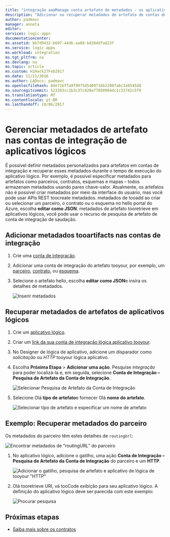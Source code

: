 ```yaml
---
title: "integração aaaManage conta artefato de metadados - os aplicativos lógicos do Azure | Microsoft Docs"
description: "Adicionar ou recuperar metadados de artefato de contas de integração dos Aplicativo Lógico do Azure"
author: padmavc
manager: anneta
editor: 
services: logic-apps
documentationcenter: 
ms.assetid: bb7d9432-b697-44db-aa88-bd16ddfad23f
ms.service: logic-apps
ms.workload: integration
ms.tgt_pltfrm: na
ms.devlang: na
ms.topic: article
ms.custom: H1Hack27Feb2017
ms.date: 11/21/2016
ms.author: LADocs; padmavc
ms.openlocfilehash: 8de71bffa9f9975d5409716b2208fa6c3a9545d8
ms.sourcegitcommit: 523283cc1b3c37c428e77850964dc1c33742c5f0
ms.translationtype: MT
ms.contentlocale: pt-BR
ms.lasthandoff: 10/06/2017
---
```

# <a name="manage-artifact-metadata-in-integration-accounts-for-logic-apps"></a>Gerenciar metadados de artefato nas contas de integração de aplicativos lógicos

É possível definir metadados personalizados para artefatos em contas de integração e recuperar esses metadados durante o tempo de execução do aplicativo lógico. Por exemplo, é possível especificar metadados para artefatos como parceiros, contratos, esquemas e mapas – todos armazenam metadados usando pares chave-valor. Atualmente, os artefatos não é possível criar metadados por meio da interface do usuário, mas você pode usar APIs REST toocreate metadados. metadados de tooadd ao criar ou selecionar um parceiro, o contrato ou o esquema no hello portal do Azure, escolha **editar como JSON**. metadados de artefato tooretrieve em aplicativos lógicos, você pode usar o recurso de pesquisa de artefato de conta de integração de saudação.

## <a name="add-metadata-tooartifacts-in-integration-accounts"></a>Adicionar metadados tooartifacts nas contas de integração

1. Crie uma [conta de integração](logic-apps-enterprise-integration-create-integration-account.md).

2. Adicionar uma conta de integração do artefato tooyour, por exemplo, um [parceiro](logic-apps-enterprise-integration-partners.md#how-to-create-a-partner), [contrato](logic-apps-enterprise-integration-agreements.md#how-to-create-agreements), ou [esquema](logic-apps-enterprise-integration-schemas.md).

3.  Selecione o artefato hello, escolha **editar como JSON**e insira os detalhes de metadados.

    ![Inserir metadados](media/logic-apps-enterprise-integration-metadata/image1.png)

## <a name="retrieve-metadata-from-artifacts-for-logic-apps"></a>Recuperar metadados de artefatos de aplicativos lógicos

1. Crie um [aplicativo lógico](logic-apps-create-a-logic-app.md).

2. Criar um [link da sua conta de integração lógica aplicativo tooyour](logic-apps-enterprise-integration-create-integration-account.md#link-an-integration-account-to-a-logic-app). 

3. No Designer de lógica de aplicativo, adicione um disparador como *solicitação* ou *HTTP* tooyour lógica aplicativo.

4.  Escolha **Próxima Etapa** > **Adicionar uma ação**. Pesquise *integração* para poder localizá-la e, em seguida, selecione **Conta de Integração – Pesquisa de Artefato da Conta de Integração**.

    ![Selecionar Pesquisa de Artefato da Conta de Integração](media/logic-apps-enterprise-integration-metadata/image2.png)

5. Selecione Olá **tipo de artefato**e fornecer Olá **nome do artefato**.

    ![Selecionar tipo de artefato e especificar um nome de artefato](media/logic-apps-enterprise-integration-metadata/image3.png)

## <a name="example-retrieve-partner-metadata"></a>Exemplo: Recuperar metadados do parceiro

Os metadados do parceiro têm estes detalhes de `routingUrl`:

![Encontrar metadados de “routingURL” do parceiro](media/logic-apps-enterprise-integration-metadata/image6.png)

1. No aplicativo lógico, adicione o gatilho, uma ação **Conta de Integração – Pesquisa de Artefato da Conta de Integração** do parceiro e um **HTTP**.

    ![Adicionar o gatilho, pesquisa de artefato e aplicativo de lógica de tooyour "HTTP"](media/logic-apps-enterprise-integration-metadata/image4.png)

2. Olá tooretrieve URI, vá tooCode exibição para seu aplicativo lógico. A definição do aplicativo lógico deve ser parecida com este exemplo:

    ![Procurar pesquisa](media/logic-apps-enterprise-integration-metadata/image5.png)


## <a name="next-steps"></a>Próximas etapas
* [Saiba mais sobre os contratos](logic-apps-enterprise-integration-agreements.md "Saiba mais sobre os contratos de integração corporativa")  
